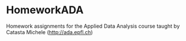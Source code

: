 # HomeworkADA
Homework assignments for the Applied Data Analysis course taught by Catasta Michele (http://ada.epfl.ch)
